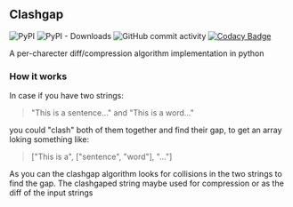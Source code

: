 ## Clashgap

![PyPI](https://img.shields.io/pypi/v/clashgap?label=version)
![PyPI - Downloads](https://img.shields.io/pypi/dm/clashgap)
![GitHub commit activity](https://img.shields.io/github/commit-activity/m/NioGreek/Clashgap)
[![Codacy Badge](https://api.codacy.com/project/badge/Grade/ad33454aad9d4847ba0a8d1ca3ae2500)](https://app.codacy.com/gh/NioGreek/Clashgap?utm_source=github.com&utm_medium=referral&utm_content=NioGreek/Clashgap&utm_campaign=Badge_Grade_Settings)

A per-charecter diff/compression algorithm implementation in python

### How it works
In case if you have two strings:
> "This is a sentence..." and "This is a word..."

you could "clash" both of them together and find their gap, to get an array loking something like:
> \["This is a", \["sentence", "word"\], "..."\]

As you can the clashgap algorithm looks for collisions in the two strings to find the gap. The clashgaped string maybe used for compression or as the diff of the input strings
